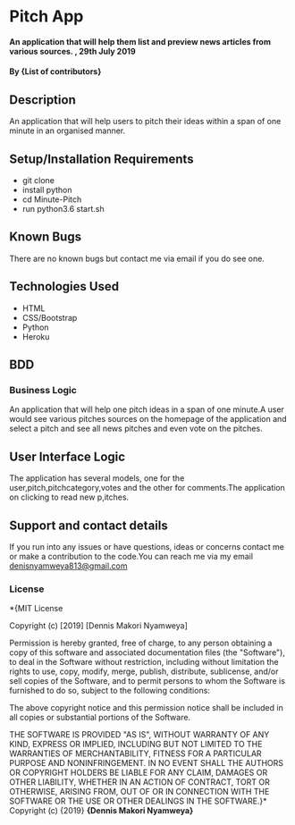# Pitch App
#### An application that will help them list and preview news articles from various sources. , 29th July 2019
#### By **{List of contributors}**
## Description
 An application that will help users to pitch their ideas within a span of one minute in an organised manner.
## Setup/Installation Requirements
* git clone 
* install python
* cd Minute-Pitch
* run python3.6 start.sh
## Known Bugs
There are no known bugs but contact me via email if you do see one.
## Technologies Used
* HTML 
* CSS/Bootstrap
* Python 
* Heroku
## BDD
### Business Logic
An application that will help one pitch ideas in a span of one minute.A user would see various pitches sources on the homepage of the application and select a pitch and see all news pitches and even vote on the pitches.
## User Interface Logic
The application has  several models, one for the user,pitch,pitchcategory,votes and  the other for comments.The application on clicking to read new p,itches.
## Support and contact details
If you run into any issues or have questions, ideas or concerns contact me or make a contribution to the code.You can reach me via my email denisnyamweya813@gmail.com
### License
*{MIT License

Copyright (c) [2019] [Dennis Makori Nyamweya]

Permission is hereby granted, free of charge, to any person obtaining a copy
of this software and associated documentation files (the "Software"), to deal
in the Software without restriction, including without limitation the rights
to use, copy, modify, merge, publish, distribute, sublicense, and/or sell
copies of the Software, and to permit persons to whom the Software is
furnished to do so, subject to the following conditions:

The above copyright notice and this permission notice shall be included in all
copies or substantial portions of the Software.

THE SOFTWARE IS PROVIDED "AS IS", WITHOUT WARRANTY OF ANY KIND, EXPRESS OR
IMPLIED, INCLUDING BUT NOT LIMITED TO THE WARRANTIES OF MERCHANTABILITY,
FITNESS FOR A PARTICULAR PURPOSE AND NONINFRINGEMENT. IN NO EVENT SHALL THE
AUTHORS OR COPYRIGHT HOLDERS BE LIABLE FOR ANY CLAIM, DAMAGES OR OTHER
LIABILITY, WHETHER IN AN ACTION OF CONTRACT, TORT OR OTHERWISE, ARISING FROM,
OUT OF OR IN CONNECTION WITH THE SOFTWARE OR THE USE OR OTHER DEALINGS IN THE
SOFTWARE.}*
Copyright (c) {2019} **{Dennis Makori Nyamweya}**